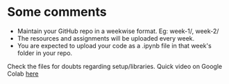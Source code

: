 # Some comments
* Maintain your GitHub repo in a weekwise format.
Eg: week-1/, week-2/
* The resources and assignments will be uploaded every week.
* You are expected to upload your code as a .ipynb file in that week's folder in your repo.

Check the files for doubts regarding setup/libraries.
Quick video on Google Colab [here](https://www.youtube.com/watch?v=RLYoEyIHL6A)
